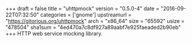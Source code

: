 +++
draft = false
title = "uhttpmock"
version = "0.5.0-4"
date = "2016-09-22T07:32:50"
categories = ['gnome']
upstreamurl = "https://gitorious.org/uhttpmock"
arch = "x86_64"
size = "65592"
usize = "478504"
sha1sum = "4ed470a7c8df927a89aabf7e925faeaded2b90eb"
+++
HTTP web service mocking library.
